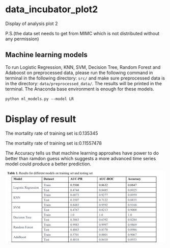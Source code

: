 # data_incubator_plot2
Display of analysis plot 2

P.S.(the data set needs to get from MIMC which is not distributed without any permission)

## Machine learning models
To run Logistic Regression, KNN, SVM, Decision Tree, Random Forest and Adaboost on preprocessed data, please run the following command in terminal in the following directory: `src/` and make sure preprocessed data is in the directory: `data/preprocessed_data/`. The results will be printed in the terminal. The Anaconda base environment is enough for these models.

    python ml_models.py --model LR
    
   
# Display of result

The mortality rate of training set is:0.135345

The mortality rate of training set is:0.11557478

The Accuracy tells us that machine learning approahes have power to do better than ramdon guess which suggests a more advanced time series model could produce a better prediction.

![Result compare](cmp.png)
